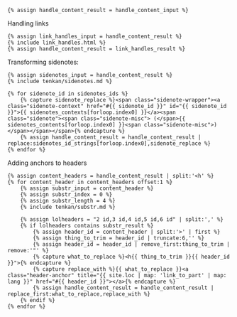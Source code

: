 
    {% assign handle_content_result = handle_content_input %}

Handling links

    {% assign link_handles_input = handle_content_result %}
    {% include link_handles.html %}
    {% assign handle_content_result = link_handles_result %}

Transforming sidenotes:

    {% assign sidenotes_input = handle_content_result %}
    {% include tenkan/sidenotes.md %}

    {% for sidenote_id in sidenotes_ids %}
        {% capture sidenote_replace %}<span class="sidenote-wrapper"><a class="sidenote-context" href="#{{ sidenote_id }}" id="{{ sidenote_id }}">{{ sidenotes_contexts[forloop.index0] }}</a><span class="sidenote"><span class="sidenote-misc"> (</span>{{ sidenotes_contents[forloop.index0] }}<span class="sidenote-misc">)</span></span></span>{% endcapture %}
        {% assign handle_content_result = handle_content_result | replace:sidenotes_id_strings[forloop.index0],sidenote_replace %}
    {% endfor %}

Adding anchors to headers

    {% assign content_headers = handle_content_result | split:'<h' %}
    {% for content_header in content_headers offset:1 %}
        {% assign substr_input = content_header %}
        {% assign substr_index = 0 %}
        {% assign substr_length = 4 %}
        {% include tenkan/substr.md %}

        {% assign lolheaders = "2 id,3 id,4 id,5 id,6 id" | split:',' %}
        {% if lolheaders contains substr_result %}
            {% assign header_id = content_header | split:'>' | first %}
            {% assign thing_to_trim = header_id | truncate:6,'' %}
            {% assign header_id = header_id | remove_first:thing_to_trim | remove:'"' %}
            {% capture what_to_replace %}<h{{ thing_to_trim }}{{ header_id }}">{% endcapture %}
            {% capture replace_with %}{{ what_to_replace }}<a class="header-anchor" title="{{ site.loc | map: 'link_to_part' | map: lang }}" href="#{{ header_id }}"></a>{% endcapture %}
            {% assign handle_content_result = handle_content_result | replace_first:what_to_replace,replace_with %}
        {% endif %}
    {% endfor %}
